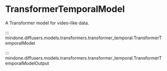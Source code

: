<!--Copyright 2024 The HuggingFace Team. All rights reserved.

Licensed under the Apache License, Version 2.0 (the "License"); you may not use this file except in compliance with
the License. You may obtain a copy of the License at

http://www.apache.org/licenses/LICENSE-2.0

Unless required by applicable law or agreed to in writing, software distributed under the License is distributed on
an "AS IS" BASIS, WITHOUT WARRANTIES OR CONDITIONS OF ANY KIND, either express or implied. See the License for the
specific language governing permissions and limitations under the License.
-->

# TransformerTemporalModel

A Transformer model for video-like data.

::: mindone.diffusers.models.transformers.transformer_temporal.TransformerTemporalModel

::: mindone.diffusers.models.transformers.transformer_temporal.TransformerTemporalModelOutput
